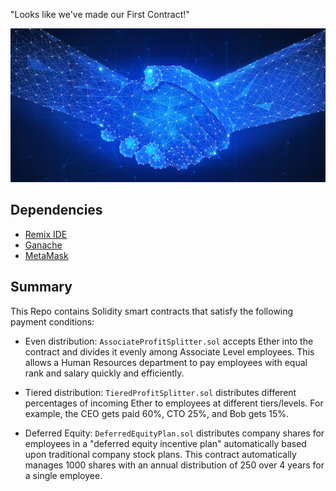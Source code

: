 "Looks like we've made our First Contract!"

![contract](Images/smart-contract.png)

## Dependencies
* [Remix IDE](https://remix.ethereum.org)
* [Ganache](https://www.trufflesuite.com/ganache)
* [MetaMask](https://metamask.io/)

## Summary
This Repo contains Solidity smart contracts that satisfy the following payment conditions:

* Even distribution: `AssociateProfitSplitter.sol` accepts Ether into the contract and divides it evenly among Associate Level employees. This allows a Human Resources department to pay employees with equal rank and salary quickly and efficiently.

* Tiered distribution: `TieredProfitSplitter.sol` distributes different percentages of incoming Ether to employees at different tiers/levels. For example, the CEO gets paid 60%, CTO 25%, and Bob gets 15%.

* Deferred Equity: `DeferredEquityPlan.sol` distributes company shares for employees in a "deferred equity incentive plan" automatically based upon traditional company stock plans. This contract automatically manages 1000 shares with an annual distribution of 250 over 4 years for a single employee.
